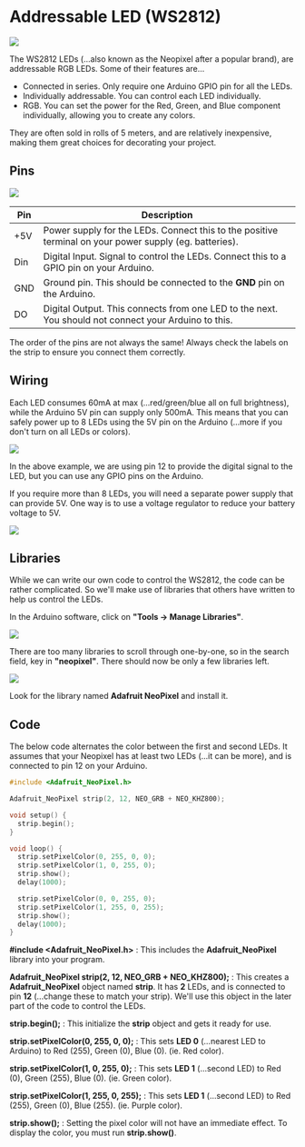 # Addressable LED (WS2812)

![](images/WS2812.webp)

The WS2812 LEDs (...also known as the Neopixel after a popular brand), are addressable RGB LEDs.
Some of their features are...

* Connected in series. Only require one Arduino GPIO pin for all the LEDs.
* Individually addressable. You can control each LED individually.
* RGB. You can set the power for the Red, Green, and Blue component individually, allowing you to create any colors.

They are often sold in rolls of 5 meters, and are relatively inexpensive, making them great choices for decorating your project.

## Pins

![](images/WS2812_pinout.webp)

| Pin | Description |
| --- | --- |
| +5V | Power supply for the LEDs. Connect this to the positive terminal on your power supply (eg. batteries). |
| Din | Digital Input. Signal to control the LEDs. Connect this to a GPIO pin on your Arduino. |
| GND | Ground pin. This should be connected to the **GND** pin on the Arduino. |
| DO | Digital Output. This connects from one LED to the next. You should not connect your Arduino to this. |

<div class="important">
The order of the pins are not always the same!
Always check the labels on the strip to ensure you connect them correctly.
</div>

## Wiring

Each LED consumes 60mA at max (...red/green/blue all on full brightness), while the Arduino 5V pin can supply only 500mA.
This means that you can safely power up to 8 LEDs using the 5V pin on the Arduino (...more if you don't turn on all LEDs or colors).

![](images/WS2812_ArduinoPower.webp)

In the above example, we are using pin 12 to provide the digital signal to the LED, but you can use any GPIO pins on the Arduino.

If you require more than 8 LEDs, you will need a separate power supply that can provide 5V.
One way is to use a voltage regulator to reduce your battery voltage to 5V.

![](images/WS2812_voltageRegulator.webp)

## Libraries

While we can write our own code to control the WS2812, the code can be rather complicated.
So we'll make use of libraries that others have written to help us control the LEDs.

In the Arduino software, click on **"Tools -> Manage Libraries"**.

![](images/manageLibraries.jpg)

There are too many libraries to scroll through one-by-one, so in the search field, key in **"neopixel"**.
There should now be only a few libraries left.

![](images/librarySearchNeopixel.webp)

Look for the library named **Adafruit NeoPixel** and install it.

## Code

The below code alternates the color between the first and second LEDs.
It assumes that your Neopixel has at least two LEDs (...it can be more), and is connected to pin 12 on your Arduino.

```cpp hl_lines="1 3 6 10 11 12 15 16 17"
#include <Adafruit_NeoPixel.h>

Adafruit_NeoPixel strip(2, 12, NEO_GRB + NEO_KHZ800);

void setup() {
  strip.begin();
}

void loop() {
  strip.setPixelColor(0, 255, 0, 0);
  strip.setPixelColor(1, 0, 255, 0);
  strip.show();
  delay(1000);

  strip.setPixelColor(0, 0, 255, 0);
  strip.setPixelColor(1, 255, 0, 255);
  strip.show();
  delay(1000);
}
```

**#include &lt;Adafruit_NeoPixel.h&gt;** : This includes the **Adafruit_NeoPixel** library into your program.

**Adafruit_NeoPixel strip(2, 12, NEO_GRB + NEO_KHZ800);** : This creates a **Adafruit_NeoPixel** object named **strip**.
It has **2** LEDs, and is connected to pin **12** (...change these to match your strip).
We'll use this object in the later part of the code to control the LEDs.

**strip.begin();** : This initialize the **strip** object and gets it ready for use.

**strip.setPixelColor(0, 255, 0, 0);** : This sets **LED 0** (...nearest LED to Arduino) to Red (255), Green (0), Blue (0). (ie. Red color).

**strip.setPixelColor(1, 0, 255, 0);** : This sets **LED 1** (...second LED) to Red (0), Green (255), Blue (0). (ie. Green color).

**strip.setPixelColor(1, 255, 0, 255);** : This sets **LED 1** (...second LED) to Red (255), Green (0), Blue (255). (ie. Purple color).

**strip.show();** : Setting the pixel color will not have an immediate effect.
To display the color, you must run **strip.show()**.
